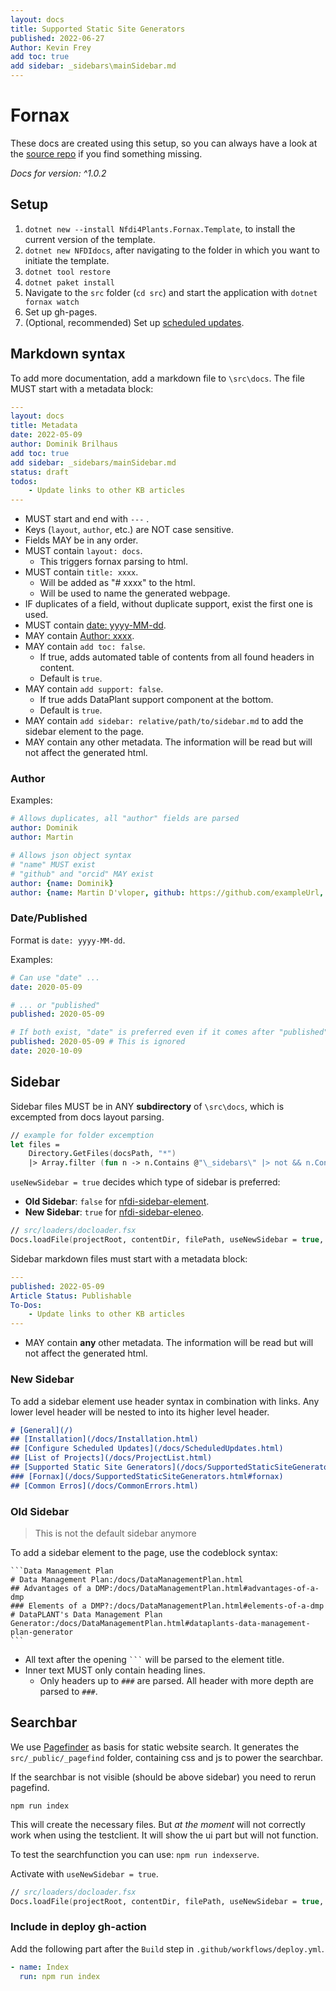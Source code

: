 ```yaml
---
layout: docs
title: Supported Static Site Generators
published: 2022-06-27
Author: Kevin Frey
add toc: true
add sidebar: _sidebars\mainSidebar.md
---
```


# Fornax

These docs are created using this setup, so you can always have a look at the [source repo](https://github.com/nfdi4plants/web-components-docs) if you find something missing.

*Docs for version: ^1.0.2*

## Setup

1. `dotnet new --install Nfdi4Plants.Fornax.Template`, to install the current version of the template.
2. `dotnet new NFDIdocs`, after navigating to the folder in which you want to initiate the template.
3. `dotnet tool restore`
4. `dotnet paket install`
5. Navigate to the `src` folder (`cd src`) and start the application with `dotnet fornax watch`
6. Set up gh-pages.
7. (Optional, recommended) Set up [scheduled updates](/web-components-docs/docs/ScheduledUpdates.html).

## Markdown syntax

To add more documentation, add a markdown file to `\src\docs`. The file MUST start with a metadata block:

<!--used yml here as code language for nice color syntax-->
```yml
---
layout: docs
title: Metadata
date: 2022-05-09
author: Dominik Brilhaus
add toc: true
add sidebar: _sidebars/mainSidebar.md
status: draft
todos: 
    - Update links to other KB articles
---
```

- MUST start and end with `---` .
- Keys (`layout`, `author`, etc.) are NOT case sensitive.
- Fields MAY be in any order.
- MUST contain `layout: docs`.
    - This triggers fornax parsing to html.
- MUST contain `title: xxxx`.
    - Will be added as "# xxxx" to the html.
    - Will be used to name the generated webpage.
- IF duplicates of a field, without duplicate support, exist the first one is used.
- MUST contain [date: yyyy-MM-dd](#datepublished).
- MAY contain [Author: xxxx](#author).
- MAY contain `add toc: false`.
    - If true, adds automated table of contents from all found headers in content.
    - Default is `true`.
- MAY contain `add support: false`.
    - If true adds DataPlant support component at the bottom.
    - Default is `true`.
- MAY contain `add sidebar: relative/path/to/sidebar.md` to add the sidebar element to the page.
- MAY contain any other metadata. The information will be read but will not affect the generated html.

### Author

Examples:

```yml
# Allows duplicates, all "author" fields are parsed
author: Dominik
author: Martin
```

```yml
# Allows json object syntax
# "name" MUST exist
# "github" and "orcid" MAY exist
author: {name: Dominik}
author: {name: Martin D'vloper, github: https://github.com/exampleUrl, orcid: 0000-0000-0000-0000}
```
  
### Date/Published

Format is `date: yyyy-MM-dd`.

Examples:

```yml
# Can use "date" ...
date: 2020-05-09
```

```yml
# ... or "published"
published: 2020-05-09
```

```yml
# If both exist, "date" is preferred even if it comes after "published".
published: 2020-05-09 # This is ignored
date: 2020-10-09
```

## Sidebar

Sidebar files MUST be in ANY **subdirectory** of `\src\docs`, which is excempted from docs layout parsing. 

```fsharp
// example for folder excemption
let files = 
    Directory.GetFiles(docsPath, "*")
    |> Array.filter (fun n -> n.Contains @"\_sidebars\" |> not && n.Contains "/_sidebars/" |> not)
```

`useNewSidebar = true` decides which type of sidebar is preferred:
- **Old Sidebar**: `false` for [nfdi-sidebar-element](./WebComponents.html#nfdi-sidebar-element).
- **New Sidebar**: `true` for [nfdi-sidebar-eleneo](./WebComponents.html#nfdi-sidebar-eleneo).

```fsharp
// src/loaders/docloader.fsx
Docs.loadFile(projectRoot, contentDir, filePath, useNewSidebar = true, includeSearchbar = true)
```

Sidebar markdown files must start with a metadata block:

```yml
---
published: 2022-05-09
Article Status: Publishable
To-Dos: 
    - Update links to other KB articles
---
```

- MAY contain **any** other metadata. The information will be read but will not affect the generated html.

### New Sidebar

To add a sidebar element use header syntax in combination with links. Any lower level header will be nested to into its higher level header.

```markdown
# [General](/)
## [Installation](/docs/Installation.html)
## [Configure Scheduled Updates](/docs/ScheduledUpdates.html)
## [List of Projects](/docs/ProjectList.html)
## [Supported Static Site Generators](/docs/SupportedStaticSiteGenerators.html)
### [Fornax](/docs/SupportedStaticSiteGenerators.html#fornax)
## [Common Erros](/docs/CommonErrors.html)
```

### Old Sidebar 

> This is not the default sidebar anymore

To add a sidebar element to the page, use the codeblock syntax:

<pre><code>```Data Management Plan
# Data Management Plan:/docs/DataManagementPlan.html
## Advantages of a DMP:/docs/DataManagementPlan.html#advantages-of-a-dmp
### Elements of a DMP?:/docs/DataManagementPlan.html#elements-of-a-dmp
# DataPLANT's Data Management Plan Generator:/docs/DataManagementPlan.html#dataplants-data-management-plan-generator
```</code></pre>

- All text after the opening <code>```</code> will be parsed to the element title.
- Inner text MUST only contain heading lines.
    - Only headers up to `###` are parsed. All header with more depth are parsed to `###`.


## Searchbar

We use [Pagefinder](https://pagefind.app/docs/) as basis for static website search.
It generates the `src/_public/_pagefind` folder, containing css and js to power the searchbar.

If the searchbar is not visible (should be above sidebar) you need to rerun pagefind.

`npm run index` 

This will create the necessary files. But *at the moment* will not correctly work when using the testclient.
It will show the ui part but will not function.

To test the searchfunction you can use: `npm run indexserve`.

Activate with `useNewSidebar = true`.

```fsharp
// src/loaders/docloader.fsx
Docs.loadFile(projectRoot, contentDir, filePath, useNewSidebar = true, includeSearchbar = true)
```

### Include in deploy gh-action

Add the following part after the `Build` step in `.github/workflows/deploy.yml`.

```yml
- name: Index
  run: npm run index
```
